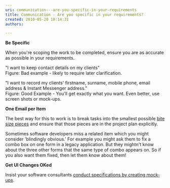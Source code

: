 ```yaml
---
uri: communication---are-you-specific-in-your-requirements
title: Communication - Are you specific in your requirements?
created: 2010-05-20 10:14:31
authors:

---
```





<span class='intro'> <p><strong>Be Specific</strong></p>
<p>When you're scoping the work to be completed, ensure you are as accurate as possible in your requirements. </p> </span>

<p><span class="ssw-rteStyle-GreyBox">&quot;I want to keep contact details on my clients&quot;</span><br><span class="ssw-rteStyle-FigureBad">Figure&#58; Bad example - likely to require later clarification.</span></p>
<p><span class="ssw-rteStyle-GreyBox">&quot;I want to record my clients' firstname, surname, mobile phone, email address &amp; Instant Messenger address.&quot; </span><br><span class="ssw-rteStyle-FigureGood">Figure&#58; Good Example - You'll get exactly what you want. Even better, use screen shots or mock-ups. </span></p>
<div><strong>One Email per Item</strong><br></div>
<p>The best way for this to work is to break tasks into the smallest possible <a href="/management-do-you-spec-in-bite-sized-pieces">bite size pieces</a> and ensure that those pieces are in the project plan explicitly. </p>
<p>Sometimes software developers miss a related item which you might consider 'blindingly obvious.' For example you might ask them to fix a combo box on one form in a legacy application. But they mightn't know about the three other forms that the same type of combo appears on. So if you also want them fixed, then let them know about them! </p>
<p><strong>Get UI Changes OKed</strong><strong>&#160;</strong></p>
<p>Insist your software consultants <a href="/storyboarding-do-you-conduct-specification-analysis-by-creating-mock-ups">conduct specifications by creating mock-ups</a>.</p>


